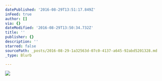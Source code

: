 ```yaml
---
datePublished: '2016-08-29T13:51:17.849Z'
inFeed: true
author: []
via: {}
dateModified: '2016-08-29T13:50:34.732Z'
title: ''
publisher: {}
description: ''
starred: false
sourcePath: _posts/2016-08-29-1a32563d-07c0-4137-a645-92abd5201328.md
_type: Blurb

---
```

![](https://the-grid-user-content.s3-us-west-2.amazonaws.com/3cf4c38e-a5b1-4cfe-b034-5708c8eba043.jpg)